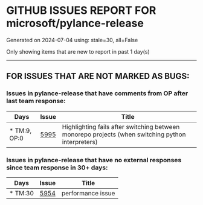 
# GITHUB ISSUES REPORT FOR microsoft/pylance-release


Generated on 2024-07-04 using: stale=30, all=False


Only showing items that are new to report in past 1 day(s)


---

## FOR ISSUES THAT ARE NOT MARKED AS BUGS:


### Issues in pylance-release that have comments from OP after last team response:

| Days | Issue | Title |
| --- | --- | --- |
 | \* TM:9, OP:0  |[5995](https://github.com/microsoft/pylance-release/issues/5995 "Highlighting fails after switching between monorepo projects (when switching python interpreters)")  |Highlighting fails after switching between monorepo projects (when switching python interpreters) |

### Issues in pylance-release that have no external responses since team response in 30+ days:

| Days | Issue | Title |
| --- | --- | --- |
 | \* TM:30  |[5954](https://github.com/microsoft/pylance-release/issues/5954 "performance issue")  |performance issue |
